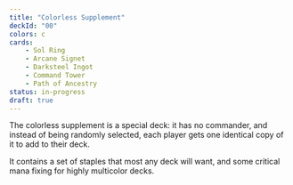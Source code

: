 ```yaml
---
title: "Colorless Supplement"
deckId: "00"
colors: c
cards:
    - Sol Ring
    - Arcane Signet
    - Darksteel Ingot
    - Command Tower
    - Path of Ancestry
status: in-progress
draft: true
---
```


The colorless supplement is a special deck: it has no commander, and instead of being randomly selected, each player gets one identical copy of it to add to their deck.

It contains a set of staples that most any deck will want, and some critical mana fixing for highly multicolor decks.